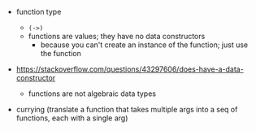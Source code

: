 - function type
  - `(->)`
  - functions are values; they have no data constructors
    - because you can't create an instance of the function; just use the function

- https://stackoverflow.com/questions/43297606/does-have-a-data-constructor
  - functions are not algebraic data types

- currying (translate a function that takes multiple args into a seq of functions, each with a single arg)

